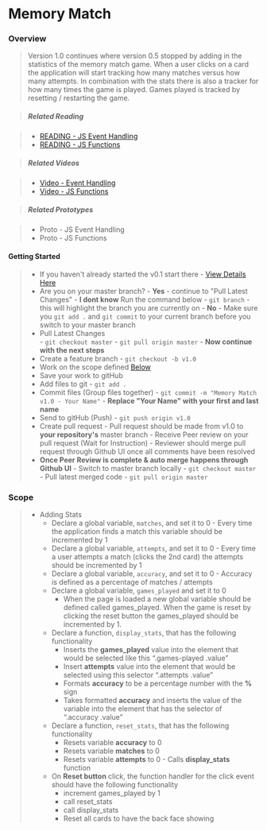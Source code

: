 
# Memory Match

### Overview

> Version 1.0 continues where version 0.5 stopped by adding in the statistics of the memory match game. When a user clicks on a card the application will start tracking how many matches versus how many attempts. In combination with the stats there is also a tracker for how many times the game is played. Games played is tracked by resetting / restarting the game.

> ##### Related Reading

> - <a href="https://docs.google.com/presentation/d/1FhpJTYGzq6vlHaRcTbOGirVJH6GQSYbaav77uzUOgw4/pub?start=false&loop=false&delayms=3000">READING - JS Event Handling</a>
> - <a href="https://docs.google.com/presentation/d/17hxhHxdsEFo42iClxdLfHeMJRnxSu7Y9lt7Tv_J9fIc/pub?start=false&loop=false&delayms=3000">READING - JS Functions</a>

> ##### Related Videos
 
> - <a href="https://www.youtube.com/watch?v=cXeHN5uydmY&feature=youtu.be" target="_blank">Video - Event Handling</a>
> - <a href="https://www.youtube.com/watch?v=OzbKGDrjGW0&feature=youtu.be">Video - JS Functions</a>

> ##### Related Prototypes

> - Proto - JS Event Handling
> - Proto - JS Functions

#### Getting Started

> - If you haven't already started the v0.1 start there - <a href="https://github.com/Learning-Fuze/memory_match/tree/v0.1#getting-started">View Details Here</a>
> - Are you on your master branch?
    - **Yes** - continue to "Pull Latest Changes"
    - **I dont know** Run the command below
        - `git branch` - this will highlight the branch you are currently on
    - **No** - Make sure you `git add .` and `git commit` to your current branch before you switch to your master branch
> - Pull Latest Changes    
        - `git checkout master`
        - `git pull origin master` - **Now continue with the next steps**
> - Create a feature branch
    - `git checkout -b v1.0`
> - Work on the scope defined <a href="https://github.com/Learning-Fuze/memory_match/tree/v1.0#scope">Below</a>
> - Save your work to gitHub
> - Add files to git
    - `git add .`
> - Commit files (Group files together)
    - `git commit -m "Memory Match v1.0 - Your Name"`
    - **Replace "Your Name" with your first and last name**
> - Send to gitHub (Push)
    - `git push origin v1.0`
> - Create pull request
    - Pull request should be made from v1.0 to **your repository's** master branch
    - Receive Peer review on your pull request (Wait for Instruction)
        - Reviewer should merge pull request through Github UI once all comments have been resolved
> - **Once Peer Review is complete & auto merge happens through Github UI**
    - Switch to master branch locally
        - `git checkout master`
    - Pull latest merged code
        - `git pull origin master`
### Scope

> - Adding Stats
>    - Declare a global variable, `matches`, and set it to 0
        - Every time the application finds a match this variable should be incremented by 1
>    - Declare a global variable, `attempts`, and set it to 0
        - Every time a user attempts a match (clicks the 2nd card) the attempts should be incremented by 1
>    - Declare a global variable, `accuracy`, and set it to 0
        - Accuracy is defined as a percentage of matches / attempts
>    - Declare a global variable, `games_played` and set it to 0
>        - When the page is loaded a new global variable should be defined called games_played. When the game is reset by clicking the reset button the games_played should be incremented by 1.
>    - Declare a function, `display_stats`, that has the following functionality
>       - Inserts the **games_played** value into the element that would be selected like this “.games-played .value”
>      - Insert **attempts** value into the element that would be selected using this selector “.attempts .value”
>       - Formats **accuracy** to be a percentage number with the **%** sign
>       - Takes formatted **accuracy** and inserts the value of the variable into the element that has the selector of “.accuracy .value”
>   - Declare a function, `reset_stats`, that has the following functionality
>       - Resets variable **accuracy** to 0
>       - Resets variable **matches** to 0
>       - Resets variable **attempts** to 0
        - Calls **display_stats** function
 >   - On **Reset button** click, the function handler for the click event should have the following functionality
>        - increment games_played by 1
>        - call reset_stats
>        - call display_stats
>        - Reset all cards to have the back face showing

